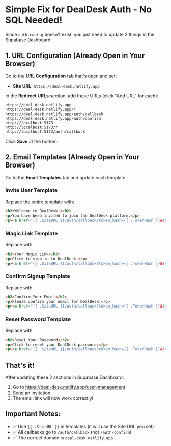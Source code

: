# Simple Fix for DealDesk Auth - No SQL Needed!

Since `auth.config` doesn't exist, you just need to update 2 things in the Supabase Dashboard:

## 1. URL Configuration (Already Open in Your Browser)

Go to the **URL Configuration** tab that's open and set:

- **Site URL**: `https://deal-desk.netlify.app`

In the **Redirect URLs** section, add these URLs (click "Add URL" for each):
```
https://deal-desk.netlify.app
https://deal-desk.netlify.app/*
https://deal-desk.netlify.app/auth/callback
https://deal-desk.netlify.app/auth/confirm
http://localhost:5173
http://localhost:5173/*
http://localhost:5173/auth/callback
```

Click **Save** at the bottom.

## 2. Email Templates (Already Open in Your Browser)

Go to the **Email Templates** tab and update each template:

### Invite User Template
Replace the entire template with:
```html
<h2>Welcome to DealDesk!</h2>
<p>You have been invited to join the DealDesk platform.</p>
<p><a href="{{ .SiteURL }}/auth/callback?token_hash={{ .TokenHash }}&type=invite">Accept Invitation</a></p>
```

### Magic Link Template
Replace with:
```html
<h2>Your Magic Link</h2>
<p>Click to sign in to DealDesk:</p>
<p><a href="{{ .SiteURL }}/auth/callback?token_hash={{ .TokenHash }}&type=magiclink">Sign In</a></p>
```

### Confirm Signup Template  
Replace with:
```html
<h2>Confirm Your Email</h2>
<p>Please confirm your email for DealDesk:</p>
<p><a href="{{ .SiteURL }}/auth/callback?token_hash={{ .TokenHash }}&type=email">Confirm Email</a></p>
```

### Reset Password Template
Replace with:
```html
<h2>Reset Your Password</h2>
<p>Click to reset your DealDesk password:</p>
<p><a href="{{ .SiteURL }}/auth/callback?token_hash={{ .TokenHash }}&type=recovery">Reset Password</a></p>
```

## That's it! 

After updating these 2 sections in Supabase Dashboard:
1. Go to https://deal-desk.netlify.app/user-management
2. Send an invitation
3. The email link will now work correctly!

## Important Notes:
- ✅ Use `{{ .SiteURL }}` in templates (it will use the Site URL you set)
- ✅ All callbacks go to `/auth/callback` (not `/auth/confirm`)
- ✅ The correct domain is `deal-desk.netlify.app`